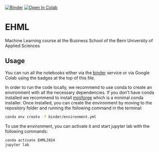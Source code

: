 [![Binder](https://mybinder.org/badge_logo.svg)](https://mybinder.org/v2/gh/guiwitz/EHML/main)
[![Open In Colab](https://colab.research.google.com/assets/colab-badge.svg)](https://colab.research.google.com/github/guiwitz/EHML/blob/main)

# EHML

Machine Learning course at the Business School of the Bern University of Applied Sciences

## Usage

You can run all the notebooks either via the [binder](https://mybinder.org/) service or via Google Colab using the badges at the top of this file.

In order to run the code locally, we recommend to use conda to create an environment with all the necessary dependencies. If you don't have conda installed we recommend to install [miniforge](https://github.com/conda-forge/miniforge) which is a minimal conda installer. Once installed, you can create the environment by moving to the repository folder and running the following command in the terminal:

```bash
conda env create -f binder/environment.yml
```

To use the environment, you can activate it and start jupyter lab with the following commands:

```bash
conda activate EHML2024
jupyter lab
```